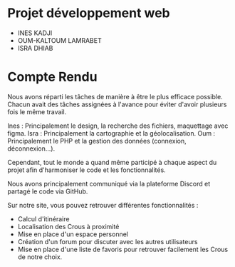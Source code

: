 # Projet développement web

* INES KADJI
* OUM-KALTOUM LAMRABET
* ISRA DHIAB 


# Compte Rendu 

Nous avons réparti les tâches de manière à être le plus efficace possible. Chacun avait des tâches assignées à l'avance pour éviter d'avoir plusieurs fois le même travail.

Ines : Principalement le design, la recherche des fichiers, maquettage avec figma.
Isra : Principalement la cartographie et la géolocalisation.
Oum : Principalement le PHP et la gestion des données (connexion, déconnexion...).

Cependant, tout le monde a quand même participé à chaque aspect du projet afin d'harmoniser le code et les fonctionnalités.

Nous avons principalement communiqué via la plateforme Discord et partagé le code via GitHub.

Sur notre site, vous pouvez retrouver différentes fonctionnalités :
* Calcul d'itinéraire
* Localisation des Crous à proximité
* Mise en place d'un espace personnel
* Création d'un forum pour discuter avec les autres utilisateurs
* Mise en place d'une liste de favoris pour retrouver facilement les Crous de notre choix.
